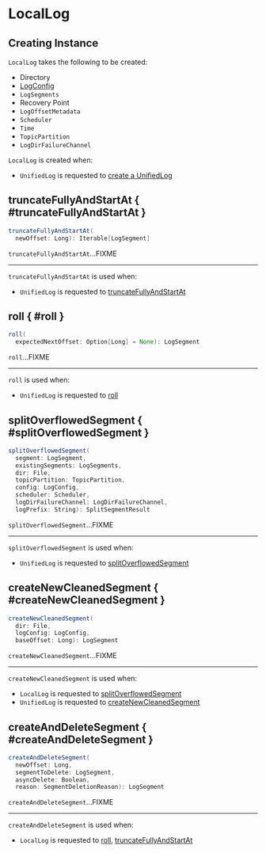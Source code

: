# LocalLog

## Creating Instance

`LocalLog` takes the following to be created:

* <span id="_dir"> Directory
* <span id="config"> [LogConfig](LogConfig.md)
* <span id="segments"> `LogSegments`
* <span id="recoveryPoint"> Recovery Point
* <span id="nextOffsetMetadata"> `LogOffsetMetadata`
* <span id="scheduler"> `Scheduler`
* <span id="time"> `Time`
* <span id="topicPartition"> `TopicPartition`
* <span id="logDirFailureChannel"> `LogDirFailureChannel`

`LocalLog` is created when:

* `UnifiedLog` is requested to [create a UnifiedLog](UnifiedLog.md#apply)

## truncateFullyAndStartAt { #truncateFullyAndStartAt }

```scala
truncateFullyAndStartAt(
  newOffset: Long): Iterable[LogSegment]
```

`truncateFullyAndStartAt`...FIXME

---

`truncateFullyAndStartAt` is used when:

* `UnifiedLog` is requested to [truncateFullyAndStartAt](UnifiedLog.md#truncateFullyAndStartAt)

## roll { #roll }

```scala
roll(
  expectedNextOffset: Option[Long] = None): LogSegment
```

`roll`...FIXME

---

`roll` is used when:

* `UnifiedLog` is requested to [roll](UnifiedLog.md#roll)

## splitOverflowedSegment { #splitOverflowedSegment }

```scala
splitOverflowedSegment(
  segment: LogSegment,
  existingSegments: LogSegments,
  dir: File,
  topicPartition: TopicPartition,
  config: LogConfig,
  scheduler: Scheduler,
  logDirFailureChannel: LogDirFailureChannel,
  logPrefix: String): SplitSegmentResult
```

`splitOverflowedSegment`...FIXME

---

`splitOverflowedSegment` is used when:

* `UnifiedLog` is requested to [splitOverflowedSegment](UnifiedLog.md#splitOverflowedSegment)

## createNewCleanedSegment { #createNewCleanedSegment }

```scala
createNewCleanedSegment(
  dir: File,
  logConfig: LogConfig,
  baseOffset: Long): LogSegment
```

`createNewCleanedSegment`...FIXME

---

`createNewCleanedSegment` is used when:

* `LocalLog` is requested to [splitOverflowedSegment](#splitOverflowedSegment)
* `UnifiedLog` is requested to [createNewCleanedSegment](UnifiedLog.md#createNewCleanedSegment)

## createAndDeleteSegment { #createAndDeleteSegment }

```scala
createAndDeleteSegment(
  newOffset: Long,
  segmentToDelete: LogSegment,
  asyncDelete: Boolean,
  reason: SegmentDeletionReason): LogSegment
```

`createAndDeleteSegment`...FIXME

---

`createAndDeleteSegment` is used when:

* `LocalLog` is requested to [roll](#roll), [truncateFullyAndStartAt](#truncateFullyAndStartAt)
